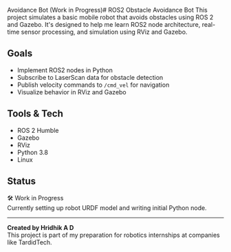
Avoidance Bot (Work in Progress)# ROS2 Obstacle Avoidance Bot
This project simulates a basic mobile robot that avoids obstacles using ROS 2 and Gazebo. It's designed to help me learn ROS2 node architecture, real-time sensor processing, and simulation using RViz and Gazebo.

## Goals
- Implement ROS2 nodes in Python
- Subscribe to LaserScan data for obstacle detection
- Publish velocity commands to `/cmd_vel` for navigation
- Visualize behavior in RViz and Gazebo

## Tools & Tech
- ROS 2 Humble
- Gazebo
- RViz
- Python 3.8
- Linux

## Status
🛠️ Work in Progress  
Currently setting up robot URDF model and writing initial Python node.

---

**Created by Hridhik A D**  
This project is part of my preparation for robotics internships at companies like TardidTech.



